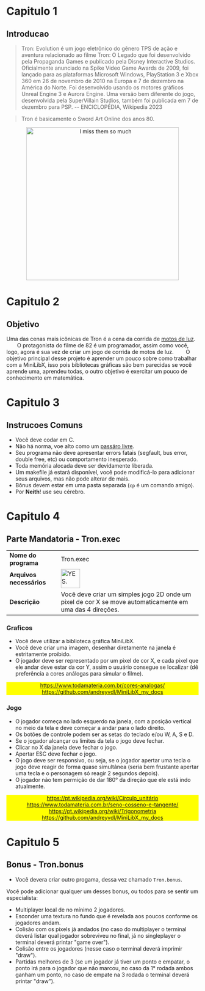 # Capitulo 1
## Introducao

> Tron: Evolution é um jogo eletrônico do gênero TPS de ação e aventura
> relacionado ao filme Tron: O Legado que foi desenvolvido pela Propaganda
> Games e publicado pela Disney Interactive Studios. Oficialmente anunciado na
> Spike Video Game Awards de 2009, foi lançado para as plataformas Microsoft
> Windows, PlayStation 3 e Xbox 360 em 26 de novembro de 2010 na Europa e 7 de
> dezembro na América do Norte. Foi desenvolvido usando os motores gráficos
> Unreal Engine 3 e Aurora Engine. Uma versão bem diferente do jogo,
> desenvolvida pela SuperVillain Studios, também foi publicada em 7 de dezembro
> para PSP. -- ENCICLOPÉDIA, Wikipedia 2023

> Tron é basicamente o Sword Art Online dos anos 80.

<div align="center">
	<img src="https://external-content.duckduckgo.com/iu/?u=https%3A%2F%2
		Forig00.deviantart.net%2F512b%2Ff%2F2011%2F012%2F9%2F9%2Fdafty_punk
		___tron_soundtrack_by_coverlandia-d370gzh.png&f=1&nofb=1&ipt=
		a31999f413323aa382a3d508abfa51e1565285c32575461555f01d7412905e21
		&ipo=images" alt="I miss them so much" width="400">
</div>

# Capitulo 2
## Objetivo

Uma das cenas mais icônicas de Tron é a cena da corrida de
<a href="https://www.youtube.com/watch?v=1kyiQzc4134" target="_blank">motos de
luz</a>.
&emsp;&emsp;O protagonista do filme de 82 é um programador, assim como você,
logo, agora é sua vez de criar um jogo de corrida de motos de luz.
&emsp;&emsp;O objetivo principal desse projeto é aprender um pouco sobre como
trabalhar com a MiniLibX, isso pois bibliotecas gráficas são bem parecidas
se você aprende uma, aprendeu todas, o outro objetivo é exercitar um pouco de
conhecimento em matemática.

# Capitulo 3
## Instrucoes Comuns

- Você deve codar em C.
- Não há norma, voe alto como um
	<a href="https://www.youtube.com/watch?v=d43lJsK7Kvo">passáro livre</a>.
- Seu programa não deve apresentar errors fatais (segfault, bus error, double
	free, etc) ou comportamento inesperado.
- Toda memória alocada deve ser devidamente liberada.
- Um makefile já estará disponível, você pode modificá-lo para adicionar seus
	arquivos, mas não pode alterar de mais.
- Bônus devem estar em uma pasta separada (`cp` é um comando amigo).
- Por **Neith**! use seu cérebro.

# Capitulo 4
## Parte Mandatoria - Tron.exec

<table align="center">
	<tr>
		<td style="font-weight: bold">Nome do programa</td>
		<td>Tron.exec</td>
	</tr>
	<tr>
		<td style="font-weight: bold">Arquivos necessários</td>
		<td><img src="https://external-content.duckduckgo.com/iu/?u=https
			%3A%2F%2Fi.kym-cdn.com%2Fphotos%2Fimages%2Ffacebook%2F001%2F650
			%2F747%2Faaf.png&f=1&nofb=1&ipt
			=c2207ab0bf2f61352e482d823d47c17c9b44335119f91b6b8479907357e56152
			&ipo=images" alt="YES." width="50px"></td>
	</tr>
	<tr>
		<td style="font-weight: bold">Descrição</td>
		<td>Você deve criar um simples jogo 2D onde um pixel de cor X
			se move automaticamente em uma das 4 direções.</td>
	</tr>
</table>

### Graficos

- Você deve utilizar a biblioteca gráfica MiniLibX.
- Você deve criar uma imagem, desenhar diretamente na janela é estritamente
	proibido.
- O jogador deve ser representado por um pixel de cor X, e cada pixel que ele
	andar deve estar da cor Y, assim o usuário consegue se localizar (dê
	preferência a cores análogas para simular o filme).

<div align="center" style="background-color: yellow">
	<a href="https://www.todamateria.com.br/cores-analogas/" target="_blank">
		https://www.todamateria.com.br/cores-analogas/</a><br>
	<a href="https://github.com/andreyvdl/MiniLibX_my_docs" target="_blank">
		https://github.com/andreyvdl/MiniLibX_my_docs</a>
</div>

### Jogo

- O jogador começa no lado esquerdo na janela, com a posição vertical no meio
	da tela e deve começar a andar para o lado direito.
- Os botões de controle podem ser as setas do teclado e/ou W, A, S e D.
- Se o jogador alcançar os limites da tela o jogo deve fechar.
- Clicar no X da janela deve fechar o jogo.
- Apertar ESC deve fechar o jogo.
- O jogo deve ser responsivo, ou seja, se o jogador apertar uma tecla o jogo
	deve reagir de forma quase simultânea (seria bem frustante apertar uma
	tecla e o personagem só reagir 2 segundos depois).
- O jogador não tem permição de dar 180° da direção que ele está indo
	atualmente.

<div align="center" style="background-color: yellow">
	<a href="https://pt.wikipedia.org/wiki/Círculo_unitário" target="_blank">
		https://pt.wikipedia.org/wiki/Círculo_unitário</a><br>
	<a href="https://www.todamateria.com.br/seno-cosseno-e-tangente/"
		target="_blank">https://www.todamateria.com.br/seno-cosseno-e-tangente/
		</a><br>
	<a href="https://pt.wikipedia.org/wiki/Trigonometria" target="_blank">
		https://pt.wikipedia.org/wiki/Trigonometria</a><br>
	<a href="https://github.com/andreyvdl/MiniLibX_my_docs" target="_blank">
		https://github.com/andreyvdl/MiniLibX_my_docs</a>
</div>

# Capitulo 5
## Bonus - Tron.bonus

- Você devera criar outro progama, dessa vez chamado `Tron.bonus`.

Você pode adicionar qualquer um desses bonus, ou todos para se sentir um
especialista:

- Multiplayer local de no mínimo 2 jogadores.
- Esconder uma textura no fundo que é revelada aos poucos conforme os jogadores
	andam.
- Colisão com os pixels já andados (no caso do multiplayer o terminal deverá
	listar qual jogador sobreviveu no final, já no singleplayer o terminal
	deverá printar "game over").
- Colisão entre os jogadores (nesse caso o terminal deverá imprimir "draw").
- Partidas melhores de 3 (se um jogador já tiver um ponto e empatar, o ponto
	irá para o jogador que não marcou, no caso da 1° rodada ambos ganham um
	ponto, no caso de empate na 3 rodada o terminal deverá printar "draw").
